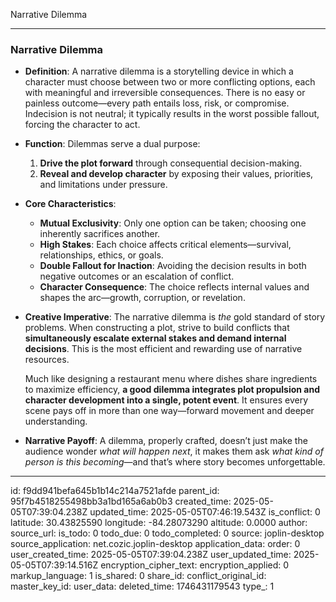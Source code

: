 Narrative Dilemma

---

### **Narrative Dilemma**

* **Definition**:
  A narrative dilemma is a storytelling device in which a character must choose between two or more conflicting options, each with meaningful and irreversible consequences. There is no easy or painless outcome—every path entails loss, risk, or compromise. Indecision is not neutral; it typically results in the worst possible fallout, forcing the character to act.

* **Function**:
  Dilemmas serve a dual purpose:

  1. **Drive the plot forward** through consequential decision-making.
  2. **Reveal and develop character** by exposing their values, priorities, and limitations under pressure.

* **Core Characteristics**:

  * **Mutual Exclusivity**: Only one option can be taken; choosing one inherently sacrifices another.
  * **High Stakes**: Each choice affects critical elements—survival, relationships, ethics, or goals.
  * **Double Fallout for Inaction**: Avoiding the decision results in both negative outcomes or an escalation of conflict.
  * **Character Consequence**: The choice reflects internal values and shapes the arc—growth, corruption, or revelation.

* **Creative Imperative**:
  The narrative dilemma is *the* gold standard of story problems. When constructing a plot, strive to build conflicts that **simultaneously escalate external stakes and demand internal decisions**. This is the most efficient and rewarding use of narrative resources.

  Much like designing a restaurant menu where dishes share ingredients to maximize efficiency, **a good dilemma integrates plot propulsion and character development into a single, potent event**. It ensures every scene pays off in more than one way—forward movement and deeper understanding.

* **Narrative Payoff**:
  A dilemma, properly crafted, doesn’t just make the audience wonder *what will happen next*, it makes them ask *what kind of person is this becoming*—and that’s where story becomes unforgettable.

---


id: f9dd941befa645b1b14c214a7521afde
parent_id: 95f7b4518255498bb3a1bd165a6ab0b3
created_time: 2025-05-05T07:39:04.238Z
updated_time: 2025-05-05T07:46:19.543Z
is_conflict: 0
latitude: 30.43825590
longitude: -84.28073290
altitude: 0.0000
author: 
source_url: 
is_todo: 0
todo_due: 0
todo_completed: 0
source: joplin-desktop
source_application: net.cozic.joplin-desktop
application_data: 
order: 0
user_created_time: 2025-05-05T07:39:04.238Z
user_updated_time: 2025-05-05T07:39:14.516Z
encryption_cipher_text: 
encryption_applied: 0
markup_language: 1
is_shared: 0
share_id: 
conflict_original_id: 
master_key_id: 
user_data: 
deleted_time: 1746431179543
type_: 1